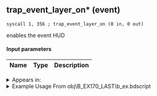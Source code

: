 ## trap_event_layer_on* (event)

`syscall 1, 356 ; trap_event_layer_on (0 in, 0 out)`

enables the event HUD

#### Input parameters
| Name | Type | Description
|------|------|------------




<details>
	<summary>Appears in:</summary>
| filename | Entity (obj)
|----------|-------------
| obj\B_EX170_LAST\b_ex.bdscript       | ((B) Xemnas (Final))          
| obj\B_EX170_LAST_LV99\b_ex.bdscript       | ((B99) Xemnas (Final) (Limit Cut The World of Nothing)?)          

</details>

<details>
	<summary>Example Usage From obj\B_EX170_LAST\b_ex.bdscript</summary>
```
L15358:
 gosub 12, L757
 memcpyToSp 16, 32
 pushFromPSp 32
 syscall 1, 147 ; trap_obj_pos (1 in, 1 out)
 memcpyToSp 16, 48
 pushFromPSp 48
 gosub 20, L757
 memcpyToSp 16, 64
 pushFromPSp 64
 syscall 1, 201 ; trap_obj_dir (1 in, 1 out)
 memcpyToSp 16, 80
 pushFromPSp 80
 pushImmf 900
 syscall 0, 36 ; trap_vector_mul (2 in, 1 out)
 memcpyToSp 16, 96
 pushFromPSp 96
 syscall 0, 4 ; trap_vector_add (2 in, 1 out)
 memcpyToSp 16, 112
 pushFromPSp 112
 memcpyToSp 16, 16
 pushFromPSp 16
 pushImm 4
 add 
 pushImmf -800
 memcpy 0
 pushFromFSp 0
 pushFromPSp 16
 syscall 1, 148 ; trap_obj_set_pos (2 in, 0 out)
 pushFromFSp 0
 gosub 12, L757
 memcpyToSp 16, 32
 pushFromPSp 32
 syscall 1, 147 ; trap_obj_pos (1 in, 1 out)
 memcpyToSp 16, 48
 pushFromPSp 48
 pushFromPSp 16
 syscall 0, 5 ; trap_vector_sub (2 in, 1 out)
 memcpyToSp 16, 64
 pushFromPSp 64
 syscall 1, 79 ; trap_obj_set_dir (2 in, 0 out)
 pushImmf 120
 gosub 12, L1244
 syscall 1, 356 ; trap_event_layer_on (0 in, 0 out)
 pushImm 0
 syscall 1, 42 ; func_obj_control_off (1 in, 0 out)
 pushImm 1
 syscall 1, 42 ; func_obj_control_off (1 in, 0 out)
 gosub 12, L757
 memcpyToSp 16, 32
 pushFromPSp 32
 syscall 1, 214 ; trap_obj_hook_stop (1 in, 0 out)
 gosub 12, L757
 memcpyToSp 16, 32
 pushFromPSp 32
 fetchValue 4
 pushImm 0
 pushImmf 0
 syscall 1, 11 ; trap_sysobj_motion_start (3 in, 0 out)
 pushFromFSp 0
 gosub 12, L10262
 memcpyToSp 16, 32
 pushFromPSp 32
 syscall 1, 214 ; trap_obj_hook_stop (1 in, 0 out)
 pushFromFSp 0
 gosub 12, L10262
 memcpyToSp 16, 32
 pushFromPSp 32
 fetchValue 4
 pushImm 0
 pushImmf 0
 syscall 1, 11 ; trap_sysobj_motion_start (3 in, 0 out)
 pushImmf 120
 syscall 0, 32 ; func_screen_whitein (1 in, 0 out)
 halt 
 pushImm 0
 syscall 1, 43 ; func_obj_control_on (1 in, 0 out)
 pushImm 1
 syscall 1, 43 ; func_obj_control_on (1 in, 0 out)
 pushFromFSp 0
 pushFromPAi L27920 ; ___ai 'laser_faint' (L27920)
 syscall 1, 8 ; trap_obj_act_start (2 in, 0 out)
 ret
```
</details>

